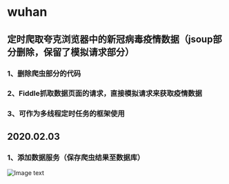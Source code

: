 # wuhan
## 定时爬取夸克浏览器中的新冠病毒疫情数据（jsoup部分删除，保留了模拟请求部分）
### 1、删除爬虫部分的代码
### 2、Fiddle抓取数据页面的请求，直接模拟请求来获取疫情数据
### 3、可作为多线程定时任务的框架使用
## 2020.02.03
### 1、添加数据服务（保存爬虫结果至数据库）
![Image text](https://raw.githubusercontent.com/zby123456/Local_img/master/wuhan_data.png)
